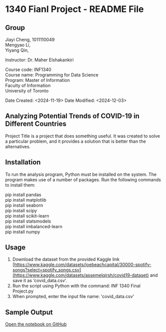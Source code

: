 # **1340 Fianl Project - README File**

## **Group**
Jiayi Cheng, 1011110049<br>
Mengyao Li, <br>
Yiyang Qin,

Instructor: Dr. Maher Elshakankiri

Course code: INF1340<br>
Course name: Programming for Data Science<br>
Program: Master of Information<br>
Faculty of Information<br>
University of Toronto

Date Created: <2024-11-19>
Date Modified: <2024-12-03>


## **Analyzing Potential Trends of COVID-19 in Different Countries**

Project Title is a project that does something useful. It was created to solve a particular problem, and it provides a solution that is better than the alternatives.

## **Installation**
To run the analysis program, Python must be installed on the system.
The program makes use of a number of packages. Run the following commands to install them:

pip install pandas<br>
pip install matplotlib<br>
pip install seaborn<br>
pip install scipy<br>
pip install scikit-learn<br>
pip install statsmodels<br>
pip install imbalanced-learn<br>
pip install numpy

## **Usage**
1. Download the dataset from the provided Kaggle link
[https://www.kaggle.com/datasets/joebeachcapital/30000-spotify-songs?select=spotify_songs.csv](https://www.kaggle.com/datasets/assemelqirsh/covid19-dataset)
and save it as ‘covid_data.csv’.
2. Run the script using Python with the command:
INF 1340 Final Project.py
3. When prompted, enter the input file name: 'covid_data.csv'

## **Sample Output**
[Open the notebook on GitHub](https://github.com/your-repo/your-notebook.ipynb)










